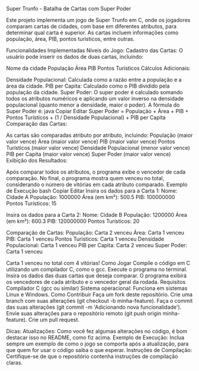 Super Trunfo - Batalha de Cartas com Super Poder

Este projeto implementa um jogo de Super Trunfo em C, onde os jogadores comparam cartas de cidades, com base em diferentes atributos, para determinar qual carta é superior. As cartas incluem informações como população, área, PIB, pontos turísticos, entre outras.


Funcionalidades Implementadas
Níveis do Jogo:
Cadastro das Cartas: O usuário pode inserir os dados de duas cartas, incluindo:

Nome da cidade
População
Área
PIB
Pontos Turísticos
Cálculos Adicionais:

Densidade Populacional: Calculada como a razão entre a população e a área da cidade.
PIB per Capita: Calculado como o PIB dividido pela população da cidade.
Super Poder: O super poder é calculado somando todos os atributos numéricos e aplicando um valor inverso na densidade populacional (quanto menor a densidade, maior o poder). A fórmula do Super Poder é:
java
Copiar
Editar
Super Poder = População + Área + PIB + Pontos Turísticos + (1 / Densidade Populacional) + PIB per Capita
Comparação das Cartas:

As cartas são comparadas atributo por atributo, incluindo:
População (maior valor vence)
Área (maior valor vence)
PIB (maior valor vence)
Pontos Turísticos (maior valor vence)
Densidade Populacional (menor valor vence)
PIB per Capita (maior valor vence)
Super Poder (maior valor vence)
Exibição dos Resultados:

Após comparar todos os atributos, o programa exibe o vencedor de cada comparação.
No final, o programa mostra quem venceu no total, considerando o número de vitórias em cada atributo comparado.
Exemplo de Execução
bash
Copiar
Editar
Insira os dados para a Carta 1:
Nome: Cidade A
População: 1000000
Área (em km²): 500.5
PIB: 100000000
Pontos Turísticos: 15

Insira os dados para a Carta 2:
Nome: Cidade B
População: 1200000
Área (em km²): 600.3
PIB: 120000000
Pontos Turísticos: 20

Comparação de Cartas:
População: Carta 2 venceu
Área: Carta 1 venceu
PIB: Carta 1 venceu
Pontos Turísticos: Carta 1 venceu
Densidade Populacional: Carta 1 venceu
PIB per Capita: Carta 2 venceu
Super Poder: Carta 1 venceu

Carta 1 venceu no total com 4 vitórias!
Como Jogar
Compile o código em C utilizando um compilador C, como o gcc.
Execute o programa no terminal.
Insira os dados das duas cartas que deseja comparar.
O programa exibirá os vencedores de cada atributo e o vencedor geral da rodada.
Requisitos
Compilador C (gcc ou similar)
Sistema operacional: Funciona em sistemas Linux e Windows.
Como Contribuir
Faça um fork deste repositório.
Crie uma branch com suas alterações (git checkout -b minha-feature).
Faça o commit das suas alterações (git commit -m 'Adicionando nova funcionalidade').
Envie suas alterações para o repositório remoto (git push origin minha-feature).
Crie um pull request.

Dicas:
Atualizações: Como você fez algumas alterações no código, é bom destacar isso no README, como fiz acima.
Exemplo de Execução: Inclua sempre um exemplo de como o jogo se comporta após a atualização, para que quem for usar o código saiba o que esperar.
Instruções de Compilação: Certifique-se de que o repositório contenha instruções de compilação claras.
